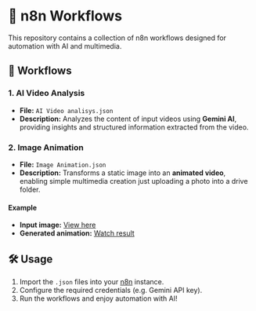 # 📘 n8n Workflows

This repository contains a collection of n8n workflows designed for automation with AI and multimedia.

## 🚀 Workflows

### 1. AI Video Analysis
- **File:** `AI Video analisys.json`  
- **Description:** Analyzes the content of input videos using **Gemini AI**, providing insights and structured information extracted from the video.  

### 2. Image Animation
- **File:** `Image Animation.json`  
- **Description:** Transforms a static image into an **animated video**, enabling simple multimedia creation just uploading a photo into a drive folder.  

#### Example
- **Input image:** [View here](https://drive.google.com/file/d/1i8fEiqfgTWFHGaJHD8LWPKIxBvsXHe6k/view?usp=drive_link)  
- **Generated animation:** [Watch result](https://drive.google.com/file/d/1OkHSbcvf-K-E7x20N3VPGS-oKbCQ0xQ1/view?usp=drive_link)  

## 🛠️ Usage
1. Import the `.json` files into your [n8n](https://n8n.io/) instance.  
2. Configure the required credentials (e.g. Gemini API key).  
3. Run the workflows and enjoy automation with AI!  
